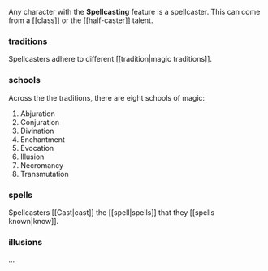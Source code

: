 
Any character with the **Spellcasting** feature is a spellcaster.  This can come from a [[class]] or the [[half-caster]] talent.

### traditions

Spellcasters adhere to different [[tradition|magic traditions]].

### schools

Across the the traditions, there are eight schools of magic:

1. Abjuration
2. Conjuration
3. Divination
4. Enchantment
5. Evocation
6. Illusion
7. Necromancy
8. Transmutation

### spells

Spellcasters [[Cast|cast]] the [[spell|spells]] that they [[spells known|know]].

### illusions

...

